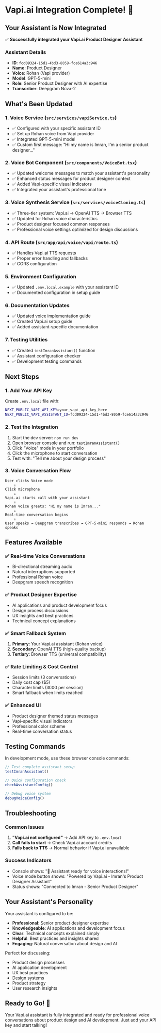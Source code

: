 # Vapi.ai Integration Complete! 🎉

## Your Assistant is Now Integrated

✅ **Successfully integrated your Vapi.ai Product Designer Assistant**

### Assistant Details
- **ID**: `fcd09324-15d1-4bd3-8059-fce614a3c946`
- **Name**: Product Designer  
- **Voice**: Rohan (Vapi provider)
- **Model**: GPT-5-mini
- **Role**: Senior Product Designer with AI expertise
- **Transcriber**: Deepgram Nova-2

## What's Been Updated

### 1. Voice Service (`src/services/vapiService.ts`)
- ✅ Configured with your specific assistant ID
- ✅ Set up Rohan voice from Vapi provider
- ✅ Integrated GPT-5-mini model
- ✅ Custom first message: "Hi my name is Imran, I'm a senior product designer..."

### 2. Voice Bot Component (`src/components/VoiceBot.tsx`)
- ✅ Updated welcome messages to match your assistant's personality
- ✅ Enhanced status messages for product designer context
- ✅ Added Vapi-specific visual indicators
- ✅ Integrated your assistant's professional tone

### 3. Voice Synthesis Service (`src/services/voiceCloning.ts`)
- ✅ Three-tier system: Vapi.ai → OpenAI TTS → Browser TTS
- ✅ Updated for Rohan voice characteristics
- ✅ Product designer focused common responses
- ✅ Professional voice settings optimized for design discussions

### 4. API Route (`src/app/api/voice/vapi/route.ts`)
- ✅ Handles Vapi.ai TTS requests
- ✅ Proper error handling and fallbacks
- ✅ CORS configuration

### 5. Environment Configuration
- ✅ Updated `.env.local.example` with your assistant ID
- ✅ Documented configuration in setup guide

### 6. Documentation Updates
- ✅ Updated voice implementation guide
- ✅ Created Vapi.ai setup guide
- ✅ Added assistant-specific documentation

### 7. Testing Utilities
- ✅ Created `testImranAssistant()` function
- ✅ Assistant configuration checker
- ✅ Development testing commands

## Next Steps

### 1. Add Your API Key
Create `.env.local` file with:
```bash
NEXT_PUBLIC_VAPI_API_KEY=your_vapi_api_key_here
NEXT_PUBLIC_VAPI_ASSISTANT_ID=fcd09324-15d1-4bd3-8059-fce614a3c946
```

### 2. Test the Integration
1. Start the dev server: `npm run dev`
2. Open browser console and run: `testImranAssistant()`
3. Click "Voice" mode in your portfolio
4. Click the microphone to start conversation
5. Test with: "Tell me about your design process"

### 3. Voice Conversation Flow
```
User clicks Voice mode
    ↓
Click microphone
    ↓
Vapi.ai starts call with your assistant
    ↓
Rohan voice greets: "Hi my name is Imran..."
    ↓
Real-time conversation begins
    ↓
User speaks → Deepgram transcribes → GPT-5-mini responds → Rohan speaks
```

## Features Available

### ✅ Real-time Voice Conversations
- Bi-directional streaming audio
- Natural interruptions supported
- Professional Rohan voice
- Deepgram speech recognition

### ✅ Product Designer Expertise
- AI applications and product development focus
- Design process discussions
- UX insights and best practices
- Technical concept explanations

### ✅ Smart Fallback System
1. **Primary**: Your Vapi.ai assistant (Rohan voice)
2. **Secondary**: OpenAI TTS (high-quality backup)
3. **Tertiary**: Browser TTS (universal compatibility)

### ✅ Rate Limiting & Cost Control
- Session limits (3 conversations)
- Daily cost cap ($5)
- Character limits (3000 per session)
- Smart fallback when limits reached

### ✅ Enhanced UI
- Product designer themed status messages
- Vapi-specific visual indicators
- Professional color scheme
- Real-time conversation status

## Testing Commands

In development mode, use these browser console commands:
```javascript
// Test complete assistant setup
testImranAssistant()

// Quick configuration check
checkAssistantConfig()

// Debug voice system
debugVoiceConfig()
```

## Troubleshooting

### Common Issues
1. **"Vapi.ai not configured"** → Add API key to `.env.local`
2. **Call fails to start** → Check Vapi.ai account credits
3. **Falls back to TTS** → Normal behavior if Vapi.ai unavailable

### Success Indicators
- Console shows: "🎨 Assistant ready for voice interactions!"
- Voice mode button shows: "Powered by Vapi.ai - Imran's Product Designer Assistant"
- Status shows: "Connected to Imran - Senior Product Designer"

## Your Assistant's Personality

Your assistant is configured to be:
- **Professional**: Senior product designer expertise
- **Knowledgeable**: AI applications and development focus
- **Clear**: Technical concepts explained simply
- **Helpful**: Best practices and insights shared
- **Engaging**: Natural conversation about design and AI

Perfect for discussing:
- Product design processes
- AI application development
- UX best practices
- Design systems
- Product strategy
- User research insights

## Ready to Go! 🚀

Your Vapi.ai assistant is fully integrated and ready for professional voice conversations about product design and AI development. Just add your API key and start talking!
